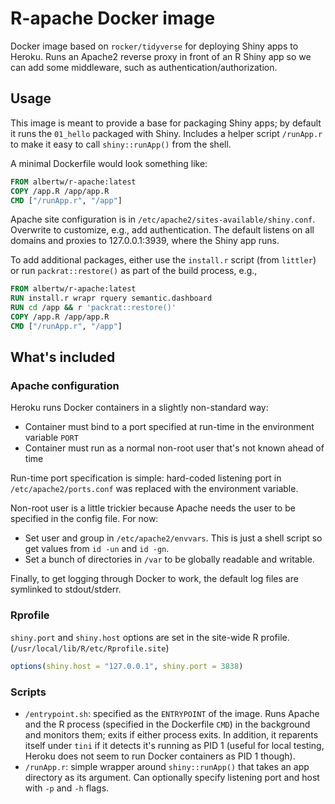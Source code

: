 # R-apache Docker image

Docker image based on `rocker/tidyverse` for deploying Shiny apps to Heroku.
Runs an Apache2 reverse proxy in front of an R Shiny app so we can add some
middleware, such as authentication/authorization.

## Usage

This image is meant to provide a base for packaging Shiny apps; by default it
runs the `01_hello` packaged with Shiny. Includes a helper script `/runApp.r` to
make it easy to call `shiny::runApp()` from the shell.

A minimal Dockerfile would look something like:

``` dockerfile
FROM albertw/r-apache:latest
COPY /app.R /app/app.R
CMD ["/runApp.r", "/app"]
```

Apache site configuration is in `/etc/apache2/sites-available/shiny.conf`.
Overwrite to customize, e.g., add authentication. The default listens on all
domains and proxies to 127.0.0.1:3939, where the Shiny app runs.

To add additional packages, either use the `install.r` script (from `littler`)
or run `packrat::restore()` as part of the build process, e.g.,

``` dockerfile
FROM albertw/r-apache:latest
RUN install.r wrapr rquery semantic.dashboard
RUN cd /app && r 'packrat::restore()'
COPY /app.R /app/app.R
CMD ["/runApp.r", "/app"]
```


## What's included

### Apache configuration 

Heroku runs Docker containers in a slightly non-standard way:

- Container must bind to a port specified at run-time in the environment
  variable `PORT`
- Container must run as a normal non-root user that's not known ahead of time

Run-time port specification is simple: hard-coded listening port in
`/etc/apache2/ports.conf` was replaced with the environment variable.

Non-root user is a little trickier because Apache needs the user to be specified
in the config file. For now:

- Set user and group in `/etc/apache2/envvars`. This is just a shell script so
  get values from `id -un` and `id -gn`.
- Set a bunch of directories in `/var` to be globally readable and writable.

Finally, to get logging through Docker to work, the default log files are
symlinked to stdout/stderr.

### Rprofile

`shiny.port` and `shiny.host` options are set in the site-wide R profile.
(`/usr/local/lib/R/etc/Rprofile.site`)

``` R
options(shiny.host = "127.0.0.1", shiny.port = 3838)
```

### Scripts

- `/entrypoint.sh`: specified as the `ENTRYPOINT` of the image. Runs Apache and
  the R process (specified in the Dockerfile `CMD`) in the background and
  monitors them; exits if either process exits. In addition, it reparents itself
  under `tini` if it detects it's running as PID 1 (useful for local testing,
  Heroku does not seem to run Docker containers as PID 1 though).
- `/runApp.r`: simple wrapper around `shiny::runApp()` that takes an app
  directory as its argument. Can optionally specify listening port and host with
  `-p` and `-h` flags.
